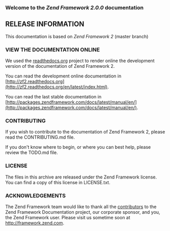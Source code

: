 ### Welcome to the *Zend Framework 2.0.0* documentation

## RELEASE INFORMATION

This documentation is based on *Zend Framework 2* (master branch)


### VIEW THE DOCUMENTATION ONLINE

We used the [readthedocs.org](http://readthedocs.org/) project to render online the development version of the
documentation of Zend Framework 2.

You can read the development online documentation in 
[http://zf2.readthedocs.org](http://zf2.readthedocs.org/en/latest/index.html).

You can read the last stable documentation in 
[http://packages.zendframework.com/docs/latest/manual/en/](http://packages.zendframework.com/docs/latest/manual/en/).


### CONTRIBUTING

If you wish to contribute to the documentation of Zend Framework 2, please read the
CONTRIBUTING.md file.

If you don't know where to begin, or where you can best help, please review the
TODO.md file.

### LICENSE

The files in this archive are released under the Zend Framework license.
You can find a copy of this license in LICENSE.txt.

### ACKNOWLEDGEMENTS

The Zend Framework team would like to thank all the [contributors](https://github.com/zendframework/zf2-documentation/contributors) to the Zend
Framework Documentation project, our corporate sponsor, and you, the Zend Framework user.
Please visit us sometime soon at http://framework.zend.com.
